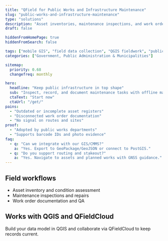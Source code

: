 ```yaml
---
title: "QField for Public Works and Infrastructure Maintenance"
slug: "public-works-and-infrastructure-maintenance"
type: "solutions"
description: "Asset inventories, maintenance inspections, and work orders using mobile GIS integrated with QGIS."
draft: false

hiddenFromHomePage: true
hiddenFromSearch: false

tags: ["mobile GIS", "field data collection", "QGIS fieldwork", "public works", "infrastructure maintenance"]
categories: ["Government, Public Administration & Municipalities"]

sitemap:
  priority: 0.68
  changefreq: monthly

hero:
  headline: "Keep public infrastructure in top shape"
  sub: "Inspect, record, and document maintenance tasks with offline maps and smart forms."
  ctaText: "Start now"
  ctaUrl: "/get/"
pains:
  - "Outdated or incomplete asset registers"
  - "Disconnected work order documentation"
  - "No signal on routes and sites"
proof:
  - "Adopted by public works departments"
  - "Supports barcode IDs and photo evidence"
faq:
  - q: "Can we integrate with our GIS/CMMS?"
    a: "Yes. Export to GeoPackage/GeoJSON or connect to PostGIS."
  - q: "Do you support routing and stakeout?"
    a: "Yes. Navigate to assets and planned works with GNSS guidance."
---
```


## Field workflows
- Asset inventory and condition assessment  
- Maintenance inspections and repairs  
- Work order documentation and QA

## Works with QGIS and QFieldCloud
Build your data model in QGIS and collaborate via QFieldCloud to keep records current.
